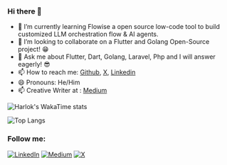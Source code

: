 ### Hi there 👋

- 🌱 I’m currently learning Flowise a open source low-code tool to build customized LLM orchestration flow & AI agents.
- 👯 I’m looking to collaborate on a Flutter and Golang Open-Source project! 😁
- 💬 Ask me about Flutter, Dart, Golang, Laravel, Php and I will answer eagerly! 😎
- 📫 How to reach me: [Github](https://github.com/JonathanMonga), [X](https://x.com/jonathan_monga), [Linkedin](https://www.linkedin.com/in/jonathan-monga-7268507b)
- 😄 Pronouns: He/Him
- 📫 Creative Writer at : [Medium](https://medium.com/@jonathanmonga)


![Harlok's WakaTime stats](https://github-readme-stats.vercel.app/api/wakatime?username=JonathanMonga\&layout=compact&theme=github_dark_dimmed)


![Top Langs](https://github-readme-stats.vercel.app/api/top-langs/?username=JonathanMonga\&layout=compact&theme=github_dark_dimmed)

### Follow me:

<a href="https://www.linkedin.com/in/jonathan-monga-7268507b)/" target="_blank"><img src="https://img.shields.io/badge/LinkedIn-%230077B5.svg?&style=flat-square&logo=linkedin&logoColor=white" alt="LinkedIn"></a>
<a href="https://medium.com/@jonathanmonga" target="_blank"><img src="https://img.shields.io/badge/Medium-%23000000.svg?&style=flat-square&logo=medium&logoColor=white" alt="Medium"></a>
<a href="https://www.x.com/jonathan_monga" target="_blank"><img src="https://img.shields.io/badge/X-%231877F2.svg?&style=flat-square&logo=x&logoColor=white" alt="X"></a>
